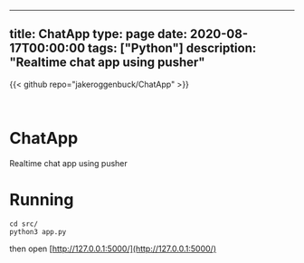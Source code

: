 
---
title: ChatApp
type: page
date: 2020-08-17T00:00:00
tags: ["Python"]
description: "Realtime chat app using pusher"
---

{{< github repo="jakeroggenbuck/ChatApp" >}}

<br>

# ChatApp
Realtime chat app using pusher

# Running
```
cd src/
python3 app.py
```

then open [http://127.0.0.1:5000/](http://127.0.0.1:5000/)
